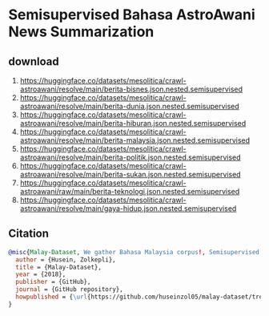 # Semisupervised Bahasa AstroAwani News Summarization

## download

1. https://huggingface.co/datasets/mesolitica/crawl-astroawani/resolve/main/berita-bisnes.json.nested.semisupervised
2. https://huggingface.co/datasets/mesolitica/crawl-astroawani/resolve/main/berita-dunia.json.nested.semisupervised
3. https://huggingface.co/datasets/mesolitica/crawl-astroawani/resolve/main/berita-hiburan.json.nested.semisupervised
4. https://huggingface.co/datasets/mesolitica/crawl-astroawani/resolve/main/berita-malaysia.json.nested.semisupervised
5. https://huggingface.co/datasets/mesolitica/crawl-astroawani/resolve/main/berita-politik.json.nested.semisupervised
6. https://huggingface.co/datasets/mesolitica/crawl-astroawani/resolve/main/berita-sukan.json.nested.semisupervised
7. https://huggingface.co/datasets/mesolitica/crawl-astroawani/raw/main/berita-teknologi.json.nested.semisupervised
8. https://huggingface.co/datasets/mesolitica/crawl-astroawani/resolve/main/gaya-hidup.json.nested.semisupervised

## Citation

```bibtex
@misc{Malay-Dataset, We gather Bahasa Malaysia corpus!, Semisupervised Bahasa AstroAwani News Summarization using T5-Bahasa,
  author = {Husein, Zolkepli},
  title = {Malay-Dataset},
  year = {2018},
  publisher = {GitHub},
  journal = {GitHub repository},
  howpublished = {\url{https://github.com/huseinzol05/malay-dataset/tree/master/summarization/semisupervised-astroawani}}
}
```